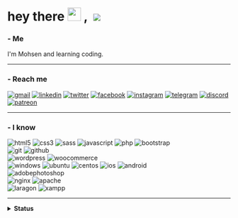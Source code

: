 <h1>
hey there
<img src="https://media.giphy.com/media/hvRJCLFzcasrR4ia7z/giphy.gif" width="30px"/> , <img src="https://komarev.com/ghpvc/?username=id5090261&style=flat-square&color=blue" alt=""/> <img src="https://wakatime.com/badge/user/018cca65-8151-4db9-ae64-da1917792638.svg"> 
</h1>

<div align="left">

### - Me
  
I'm Mohsen and learning coding.

  ___
  
### - Reach me

[![gmail](https://img.shields.io/badge/id5090261-%23EA4335?style=flat&logo=gmail&logoColor=white&link=mailto:id5090261@gmail.com)](mailto:id5090261@gmail.com)
[![linkedin](https://img.shields.io/badge/id5090261-%230A66C2?style=flat&logo=linkedin&logoColor=white&link=https://www.linkedin.com/in/id5090261)](https://www.linkedin.com/in/id5090261)
[![twitter](https://img.shields.io/badge/id5090261-%231DA1F2?style=flat&logo=twitter&logoColor=white&link=https://twitter.com/id5090261)](https://twitter.com/id5090261)
[![facebook](https://img.shields.io/badge/id5090261-%231877F2?style=flat&logo=facebook&logoColor=white&link=https://facebook.com/id5090261)](https://facebook.com/id5090261)
[![instagram](https://img.shields.io/badge/id5090261-%23E4405F?style=flat&logo=instagram&logoColor=white&link=https://instagram.com/id5090261)](https://instagram.com/id5090261)
[![telegram](https://img.shields.io/badge/id5090261-%2326A5E4?style=flat&logo=telegram&logoColor=white&link=https://t.me/id5090261)](https://t.me/id5090261)
[![discord](https://img.shields.io/badge/id5090261%232815-%235865F2?style=flat&logo=discord&logoColor=white&link=https://discordapp.com/users/551845456909565971)](https://discordapp.com/users/551845456909565971)
[![patreon](https://img.shields.io/badge/id5090261-%23FF424D?style=flat&logo=patreon&logoColor=white&link=https://patreon.com/id5090261)](https://patreon.com/id5090261)  
  
___
  
### - I know

![html5](https://img.shields.io/badge/Html5-%23E34F26?style=flat&logo=html5&logoColor=white)
![css3](https://img.shields.io/badge/Css3-%231572B6?style=flat&logo=css3&logoColor=white)
![sass](https://img.shields.io/badge/Sass-%23CC6699?style=flat&logo=sass&logoColor=white)
![javascript](https://img.shields.io/badge/Javascript-%23F7DF1E?style=flat&logo=javascript&logoColor=white)
![php](https://img.shields.io/badge/Php-%23777BB4?style=flat&logo=php&logoColor=white)
![bootstrap](https://img.shields.io/badge/Bootstrap-%237952B3?style=flat&logo=bootstrap&logoColor=white)
<br>
![git](https://img.shields.io/badge/Git-%23F05032?style=flat&logo=git&logoColor=white)
![github](https://img.shields.io/badge/Github-%23181717?style=flat&logo=github&logoColor=white)
<br>
![wordpress](https://img.shields.io/badge/Wordpress-%2321759B?style=flat&logo=wordpress&logoColor=white)
![woocommerce](https://img.shields.io/badge/Woocommerce-%2396588A?style=flat&logo=woocommerce&logoColor=white)
<br>
![windows](https://img.shields.io/badge/Windows-%230078D6?style=flat&logo=windows&logoColor=white)
![ubuntu](https://img.shields.io/badge/Ubuntu-%23E95420?style=flat&logo=ubuntu&logoColor=white)
![centos](https://img.shields.io/badge/Centos-%23262577?style=flat&logo=centos&logoColor=white)
![ios](https://img.shields.io/badge/iOS-%23000000?style=flat&logo=ios&logoColor=white)
![android](https://img.shields.io/badge/Android-%233DDC84?style=flat&logo=android&logoColor=white)
<br>
![adobephotoshop](https://img.shields.io/badge/Adobe%20Photoshop-%2331A8FF?style=flat&logo=adobephotoshop&logoColor=white)
<br>
![nginx](https://img.shields.io/badge/Nginx-%23009639?style=flat&logo=nginx&logoColor=white)
![apache](https://img.shields.io/badge/Apache-%23D22128?style=flat&logo=apache&logoColor=white)
<br>
![laragon](https://img.shields.io/badge/Laragon-%230E83CD?style=flat&logo=laragon&logoColor=white)
![xampp](https://img.shields.io/badge/Xampp-%23FB7A24?style=flat&logo=xampp&logoColor=white)
  
  ___
  
<details>
<summary><b>Status</b></summary>
<br>

[![Top Langs](https://github-readme-stats.vercel.app/api/top-langs/?username=id5090261&layout=compact&theme=vision-friendly-dark)](https://github.com/anuraghazra/github-readme-stats)

<img src="http://github-readme-streak-stats.herokuapp.com?user=id5090261&theme=dark&background=000000">

<img src="https://github-readme-stats.vercel.app/api?username=id5090261&show_icons=true&theme=vision-friendly-dark">

![trophy](https://github-profile-trophy.vercel.app/?username=id5090261&theme=darkhub)

<figure><embed src="https://wakatime.com/share/@id5090261/627f23ec-c71d-491a-8ab8-944a2ad07ba6.svg"></embed></figure>

</details>


